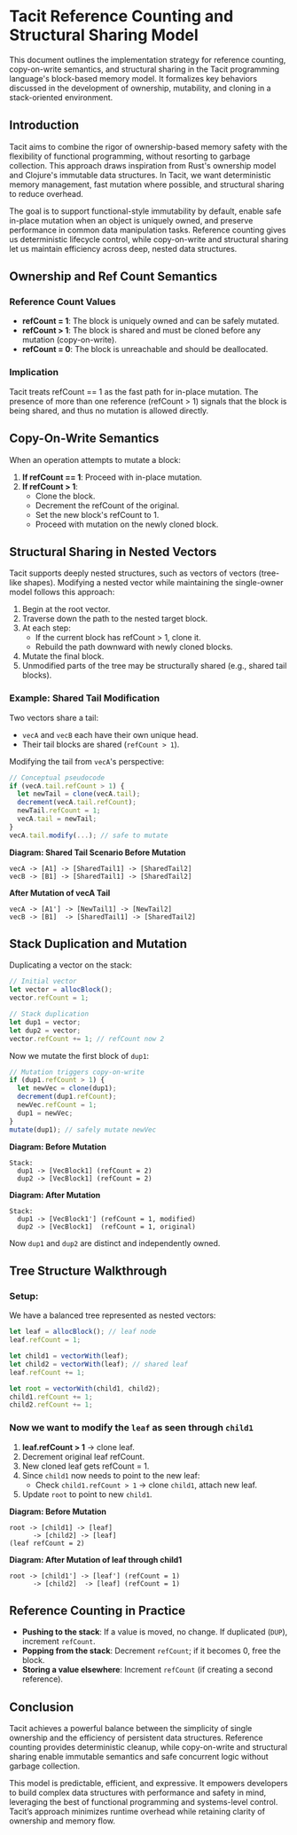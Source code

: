 # Tacit Reference Counting and Structural Sharing Model

This document outlines the implementation strategy for reference counting, copy-on-write semantics, and structural sharing in the Tacit programming language's block-based memory model. It formalizes key behaviors discussed in the development of ownership, mutability, and cloning in a stack-oriented environment.

## Introduction
Tacit aims to combine the rigor of ownership-based memory safety with the flexibility of functional programming, without resorting to garbage collection. This approach draws inspiration from Rust's ownership model and Clojure's immutable data structures. In Tacit, we want deterministic memory management, fast mutation where possible, and structural sharing to reduce overhead. 

The goal is to support functional-style immutability by default, enable safe in-place mutation when an object is uniquely owned, and preserve performance in common data manipulation tasks. Reference counting gives us deterministic lifecycle control, while copy-on-write and structural sharing let us maintain efficiency across deep, nested data structures.

## Ownership and Ref Count Semantics

### Reference Count Values
- **refCount = 1**: The block is uniquely owned and can be safely mutated.
- **refCount > 1**: The block is shared and must be cloned before any mutation (copy-on-write).
- **refCount = 0**: The block is unreachable and should be deallocated.

### Implication
Tacit treats refCount == 1 as the fast path for in-place mutation. The presence of more than one reference (refCount > 1) signals that the block is being shared, and thus no mutation is allowed directly.

## Copy-On-Write Semantics

When an operation attempts to mutate a block:
1. **If refCount == 1**: Proceed with in-place mutation.
2. **If refCount > 1**:
   - Clone the block.
   - Decrement the refCount of the original.
   - Set the new block's refCount to 1.
   - Proceed with mutation on the newly cloned block.

## Structural Sharing in Nested Vectors

Tacit supports deeply nested structures, such as vectors of vectors (tree-like shapes). Modifying a nested vector while maintaining the single-owner model follows this approach:

1. Begin at the root vector.
2. Traverse down the path to the nested target block.
3. At each step:
   - If the current block has refCount > 1, clone it.
   - Rebuild the path downward with newly cloned blocks.
4. Mutate the final block.
5. Unmodified parts of the tree may be structurally shared (e.g., shared tail blocks).

### Example: Shared Tail Modification
Two vectors share a tail:
- `vecA` and `vecB` each have their own unique head.
- Their tail blocks are shared (`refCount > 1`).

Modifying the tail from `vecA`'s perspective:
```ts
// Conceptual pseudocode
if (vecA.tail.refCount > 1) {
  let newTail = clone(vecA.tail);
  decrement(vecA.tail.refCount);
  newTail.refCount = 1;
  vecA.tail = newTail;
}
vecA.tail.modify(...); // safe to mutate
```

**Diagram: Shared Tail Scenario Before Mutation**
```
vecA -> [A1] -> [SharedTail1] -> [SharedTail2]
vecB -> [B1] -> [SharedTail1] -> [SharedTail2]
```

**After Mutation of vecA Tail**
```
vecA -> [A1'] -> [NewTail1] -> [NewTail2]
vecB -> [B1]  -> [SharedTail1] -> [SharedTail2]
```

## Stack Duplication and Mutation

Duplicating a vector on the stack:
```ts
// Initial vector
let vector = allocBlock();
vector.refCount = 1;

// Stack duplication
let dup1 = vector;
let dup2 = vector;
vector.refCount += 1; // refCount now 2
```

Now we mutate the first block of `dup1`:
```ts
// Mutation triggers copy-on-write
if (dup1.refCount > 1) {
  let newVec = clone(dup1);
  decrement(dup1.refCount);
  newVec.refCount = 1;
  dup1 = newVec;
}
mutate(dup1); // safely mutate newVec
```

**Diagram: Before Mutation**
```
Stack:
  dup1 -> [VecBlock1] (refCount = 2)
  dup2 -> [VecBlock1] (refCount = 2)
```

**Diagram: After Mutation**
```
Stack:
  dup1 -> [VecBlock1'] (refCount = 1, modified)
  dup2 -> [VecBlock1]  (refCount = 1, original)
```

Now `dup1` and `dup2` are distinct and independently owned.

## Tree Structure Walkthrough

### Setup:
We have a balanced tree represented as nested vectors:
```ts
let leaf = allocBlock(); // leaf node
leaf.refCount = 1;

let child1 = vectorWith(leaf);
let child2 = vectorWith(leaf); // shared leaf
leaf.refCount += 1;

let root = vectorWith(child1, child2);
child1.refCount += 1;
child2.refCount += 1;
```

### Now we want to modify the `leaf` as seen through `child1`
1. **leaf.refCount > 1** → clone leaf.
2. Decrement original leaf refCount.
3. New cloned leaf gets refCount = 1.
4. Since `child1` now needs to point to the new leaf:
   - Check `child1.refCount > 1` → clone `child1`, attach new leaf.
5. Update `root` to point to new `child1`.

**Diagram: Before Mutation**
```
root -> [child1] -> [leaf]
      -> [child2] -> [leaf]
(leaf refCount = 2)
```

**Diagram: After Mutation of leaf through child1**
```
root -> [child1'] -> [leaf'] (refCount = 1)
      -> [child2]  -> [leaf] (refCount = 1)
```

## Reference Counting in Practice
- **Pushing to the stack**: If a value is moved, no change. If duplicated (`DUP`), increment `refCount`.
- **Popping from the stack**: Decrement `refCount`; if it becomes 0, free the block.
- **Storing a value elsewhere**: Increment `refCount` (if creating a second reference).

## Conclusion
Tacit achieves a powerful balance between the simplicity of single ownership and the efficiency of persistent data structures. Reference counting provides deterministic cleanup, while copy-on-write and structural sharing enable immutable semantics and safe concurrent logic without garbage collection.

This model is predictable, efficient, and expressive. It empowers developers to build complex data structures with performance and safety in mind, leveraging the best of functional programming and systems-level control. Tacit’s approach minimizes runtime overhead while retaining clarity of ownership and memory flow.


